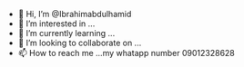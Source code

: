 - 👋 Hi, I’m @Ibrahimabdulhamid
- 👀 I’m interested in ...
- 🌱 I’m currently learning ...
- 💞️ I’m looking to collaborate on ...
- 📫 How to reach me ...my whatapp number 09012328628

<!---
Ibrahimabdulhamid/Ibrahimabdulhamid is a ✨ special ✨ repository because its `README.md` (this file) appears on your GitHub profile.
You can click the Preview link to take a look at your changes.
--->
